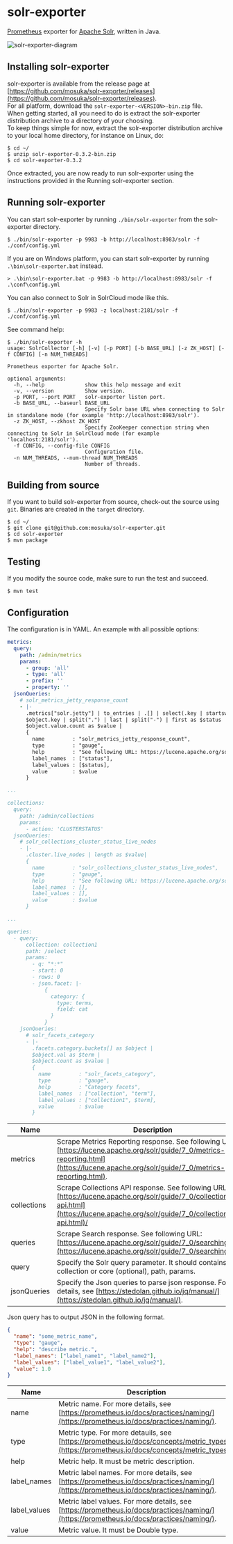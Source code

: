 # solr-exporter

[Prometheus](https://prometheus.io) exporter for [Apache Solr](http://lucene.apache.org/solr/), written in Java.

![solr-exporter-diagram](./solr-exporter-diagram.png "solr-exporter-diagram")

## Installing solr-exporter

solr-exporter is available from the release page at [https://github.com/mosuka/solr-exporter/releases](https://github.com/mosuka/solr-exporter/releases).  
For all platform, download the `solr-exporter-<VERSION>-bin.zip` file.  
When getting started, all you need to do is extract the solr-exporter distribution archive to a directory of your choosing.  
To keep things simple for now, extract the solr-exporter distribution archive to your local home directory, for instance on Linux, do:

```text
$ cd ~/
$ unzip solr-exporter-0.3.2-bin.zip
$ cd solr-exporter-0.3.2
```

Once extracted, you are now ready to run solr-exporter using the instructions provided in the Running solr-exporter section.

## Running solr-exporter

You can start solr-exporter by running `./bin/solr-exporter` from the solr-exporter directory.

```text
$ ./bin/solr-exporter -p 9983 -b http://localhost:8983/solr -f ./conf/config.yml
```

If you are on Windows platform, you can start solr-exporter by running `.\bin\solr-exporter.bat` instead.

```text
> .\bin\solr-exporter.bat -p 9983 -b http://localhost:8983/solr -f .\conf\config.yml
```

You can also connect to Solr in SolrCloud mode like this.

```text
$ ./bin/solr-exporter -p 9983 -z localhost:2181/solr -f ./conf/config.yml
```

See command help:

```text
$ ./bin/solr-exporter -h
usage: SolrCollector [-h] [-v] [-p PORT] [-b BASE_URL] [-z ZK_HOST] [-f CONFIG] [-n NUM_THREADS]

Prometheus exporter for Apache Solr.

optional arguments:
  -h, --help             show this help message and exit
  -v, --version          Show version.
  -p PORT, --port PORT   solr-exporter listen port.
  -b BASE_URL, --baseurl BASE_URL
                         Specify Solr base URL when connecting to Solr in standalone mode (for example 'http://localhost:8983/solr').
  -z ZK_HOST, --zkhost ZK_HOST
                         Specify ZooKeeper connection string when connecting to Solr in SolrCloud mode (for example 'localhost:2181/solr').
  -f CONFIG, --config-file CONFIG
                         Configuration file.
  -n NUM_THREADS, --num-thread NUM_THREADS
                         Number of threads.
```

## Building from source

If you want to build solr-exporter from source, check-out the source using `git`.
Binaries are created in the `target` directory.

```text
$ cd ~/
$ git clone git@github.com:mosuka/solr-exporter.git
$ cd solr-exporter
$ mvn package
```


## Testing

If you modify the source code, make sure to run the test and succeed.

```text
$ mvn test
```


## Configuration

The configuration is in YAML. An example with all possible options:

```yaml
metrics:
  query:
    path: /admin/metrics
    params:
      - group: 'all'
      - type: 'all'
      - prefix: ''
      - property: ''
  jsonQueries:
    # solr_metrics_jetty_response_count
    - |-
      .metrics["solr.jetty"] | to_entries | .[] | select(.key | startswith("org.eclipse.jetty.server.handler.DefaultHandler")) | select(.key | endswith("xx-responses")) as $object |
      $object.key | split(".") | last | split("-") | first as $status |
      $object.value.count as $value |
      {
        name         : "solr_metrics_jetty_response_count",
        type         : "gauge",
        help         : "See following URL: https://lucene.apache.org/solr/guide/7_1/metrics-reporting.html",
        label_names  : ["status"],
        label_values : [$status],
        value        : $value
      }

...

collections:
  query:
    path: /admin/collections
    params:
      - action: 'CLUSTERSTATUS'
  jsonQueries:
    # solr_collections_cluster_status_live_nodes
    - |-
      .cluster.live_nodes | length as $value|
      {
        name         : "solr_collections_cluster_status_live_nodes",
        type         : "gauge",
        help         : "See following URL: https://lucene.apache.org/solr/guide/7_1/collections-api.html#clusterstatus",
        label_names  : [],
        label_values : [],
        value        : $value
      }

...

queries:
  - query:
      collection: collection1
      path: /select
      params:
        - q: "*:*"
        - start: 0
        - rows: 0
        - json.facet: |-
            {
              category: {
                type: terms,
                field: cat
              }
            }
    jsonQueries:
      # solr_facets_category
      - |-
        .facets.category.buckets[] as $object |
        $object.val as $term |
        $object.count as $value |
        {
          name         : "solr_facets_category",
          type         : "gauge",
          help         : "Category facets",
          label_names  : ["collection", "term"],
          label_values : ["collection1", $term],
          value        : $value
        }
```


Name        | Description
----------- | ---
metrics     | Scrape Metrics Reporting response. See following URL: [https://lucene.apache.org/solr/guide/7_0/metrics-reporting.html](https://lucene.apache.org/solr/guide/7_0/metrics-reporting.html).
collections | Scrape Collections API response. See following URL: [https://lucene.apache.org/solr/guide/7_0/collections-api.html](https://lucene.apache.org/solr/guide/7_0/collections-api.html)/
queries     | Scrape Search response. See following URL: [https://lucene.apache.org/solr/guide/7_0/searching.html](https://lucene.apache.org/solr/guide/7_0/searching.html).
query       | Specify the Solr query parameter. It should contains collection or core (optional), path, params.
jsonQueries | Specify the Json queries to parse json response. For more details, see [https://stedolan.github.io/jq/manual/](https://stedolan.github.io/jq/manual/).

Json query has to output JSON in the following format.

```json
{
  "name": "some_metric_name",
  "type": "gauge", 
  "help": "describe metric.",
  "label_names": ["label_name1", "label_name2"],
  "label_values": ["label_value1", "label_value2"],
  "value": 1.0
}
```

Name         | Description
------------ | ---
name         | Metric name. For more details, see [https://prometheus.io/docs/practices/naming/](https://prometheus.io/docs/practices/naming/).
type         | Metric type. For more detauils, see [https://prometheus.io/docs/concepts/metric_types/](https://prometheus.io/docs/concepts/metric_types/).
help         | Metric help. It must be metric description.
label_names  | Metric label names. For more details, see [https://prometheus.io/docs/practices/naming/](https://prometheus.io/docs/practices/naming/).
label_values | Metric label values. For more details, see [https://prometheus.io/docs/practices/naming/](https://prometheus.io/docs/practices/naming/).
value        | Metric value. It must be Double type.
